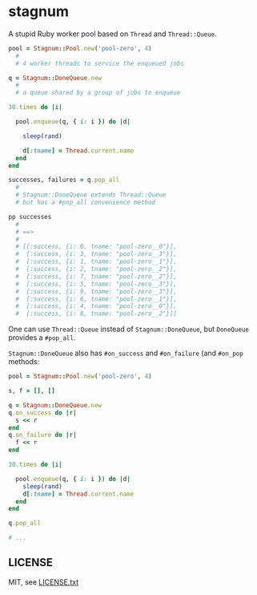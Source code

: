 
# stagnum

A stupid Ruby worker pool based on `Thread` and `Thread::Queue`.

```ruby
pool = Stagnum::Pool.new('pool-zero', 4)
  #
  # 4 worker threads to service the enqueued jobs

q = Stagnum::DoneQueue.new
  #
  # a queue shared by a group of jobs to enqueue

30.times do |i|

  pool.enqueue(q, { i: i }) do |d|

    sleep(rand)

    d[:tname] = Thread.current.name
  end
end

successes, failures = q.pop_all
  #
  # Stagnum::DoneQueue extends Thread::Queue
  # but has a #pop_all convenience method

pp successes
  #
  # ==>
  #
  # [[:success, {i: 0, tname: "pool-zero__0"}],
  #  [:success, {i: 3, tname: "pool-zero__3"}],
  #  [:success, {i: 1, tname: "pool-zero__1"}],
  #  [:success, {i: 2, tname: "pool-zero__2"}],
  #  [:success, {i: 7, tname: "pool-zero__2"}],
  #  [:success, {i: 5, tname: "pool-zero__3"}],
  #  [:success, {i: 9, tname: "pool-zero__3"}],
  #  [:success, {i: 6, tname: "pool-zero__1"}],
  #  [:success, {i: 4, tname: "pool-zero__0"}],
  #  [:success, {i: 8, tname: "pool-zero__2"}]]
```

One can use `Thread::Queue` instead of `Stagnum::DoneQueue`, but `DoneQueue` provides a `#pop_all`.

`Stagnum::DoneQueue` also has `#on_success` and `#on_failure` (and `#on_pop` methods:

```ruby
pool = Stagnum::Pool.new('pool-zero', 4)

s, f = [], []

q = Stagnum::DoneQueue.new
q.on_success do |r|
  s << r
end
q.on_failure do |r|
  f << r
end

30.times do |i|

  pool.enqueue(q, { i: i }) do |d|
    sleep(rand)
    d[:tname] = Thread.current.name
  end
end

q.pop_all

# ...
```

## LICENSE

MIT, see [LICENSE.txt](LICENSE.txt)

